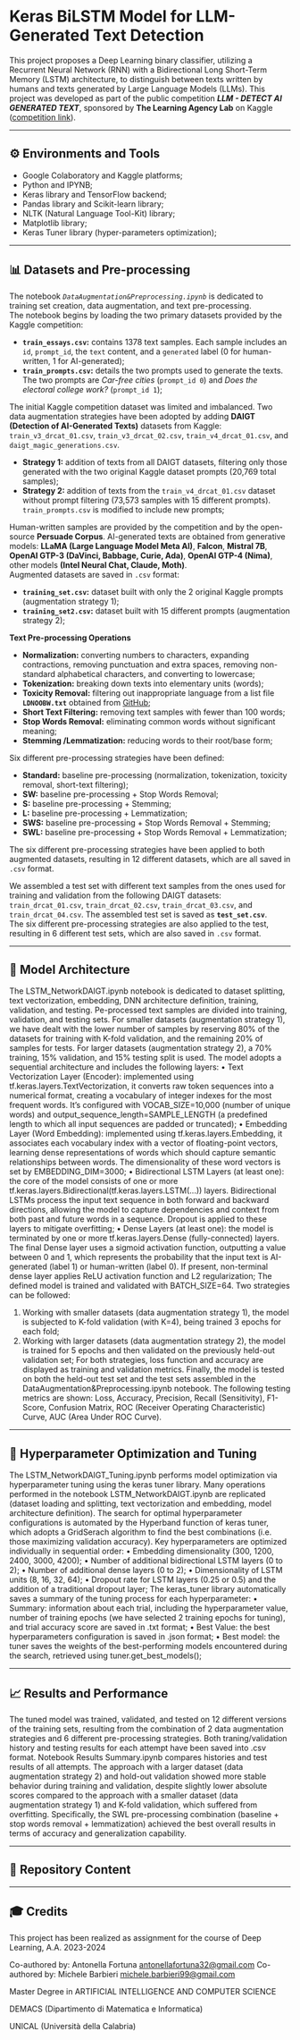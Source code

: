# Keras BiLSTM Model for LLM-Generated Text Detection

This project proposes a Deep Learning binary classifier, utilizing a Recurrent Neural Network (RNN) with a Bidirectional Long Short-Term Memory (LSTM) architecture, 
to distinguish between texts written by humans and texts generated by Large Language Models (LLMs). This project was developed as part of the public competition 
***LLM - DETECT AI GENERATED TEXT***, sponsored by **The Learning Agency Lab** on Kaggle 
([competition link](https://www.kaggle.com/competitions/llm-detect-ai-generated-text)).

---

## ⚙️ Environments and Tools
- Google Colaboratory and Kaggle platforms;
- Python and IPYNB;
- Keras library and TensorFlow backend;
- Pandas library and Scikit-learn library;
- NLTK (Natural Language Tool-Kit) library;
- Matplotlib library;
- Keras Tuner library (hyper-parameters optimization);

---

## 📊 Datasets and Pre-processing
The notebook *`DataAugmentation&Preprocessing.ipynb`* is dedicated to training set creation, data augmentation, and text pre-processing. <br>
The notebook begins by loading the two primary datasets provided by the Kaggle competition: <br>
- **`train_essays.csv`:** contains 1378 text samples. Each sample includes an `id`, `prompt_id`, the `text` content, and a `generated` label
  (0 for human-written, 1 for AI-generated);
- **`train_prompts.csv`:** details the two prompts used to generate the texts. The two prompts are *Car-free cities* (`prompt_id 0`) and *Does the electoral college work?*
  (`prompt_id 1`); <br>

The initial Kaggle competition dataset was limited and imbalanced. Two data augmentation strategies have been adopted by adding **DAIGT (Detection of AI-Generated Texts)** 
datasets from Kaggle: `train_v3_drcat_01.csv`, `train_v3_drcat_02.csv`, `train_v4_drcat_01.csv`, and `daigt_magic_generations.csv`. <br> 
- **Strategy 1:** addition of texts from all DAIGT datasets, filtering only those generated with the two original Kaggle dataset prompts (20,769 total samples);
- **Strategy 2:** addition of texts from the `train_v4_drcat_01.csv` dataset without prompt filtering (73,573 samples with 15 different prompts). `train_prompts.csv` is
  modified to include new prompts;
  
Human-written samples are provided by the competition and by the open-source **Persuade Corpus**. AI-generated texts are obtained from generative models: **LLaMA (Large
Language Model Meta AI)**, **Falcon**, **Mistral 7B**, **OpenAI GTP-3 (DaVinci, Babbage, Curie, Ada)**, **OpenAI GTP-4 (Nima)**, other models **(Intel Neural Chat, Claude,
Moth)**. <br>
Augmented datasets are saved in `.csv` format:
- **`training_set.csv`:** dataset built with only the 2 original Kaggle prompts (augmentation strategy 1);
- **`training_set2.csv`:** dataset built with 15 different prompts (augmentation strategy 2); <br>

**Text Pre-processing Operations** <br>
- **Normalization:** converting numbers to characters, expanding contractions, removing punctuation and extra spaces, removing non-standard alphabetical characters, and
  converting to lowercase;
- **Tokenization:** breaking down texts into elementary units (words);
- **Toxicity Removal:** filtering out inappropriate language from a list file **`LDNOOBW.txt`** obtained from [GitHub](https://github.com/LDNOOBW/List-of-Dirty-Naughty-Obscene-and-Otherwise-Bad-Words); 
- **Short Text Filtering:** removing text samples with fewer than 100 words;
- **Stop Words Removal:** eliminating common words without significant meaning;
- **Stemming /Lemmatization:** reducing words to their root/base form; <br>

Six different pre-processing strategies have been defined: <br>
- **Standard:** baseline pre-processing (normalization, tokenization, toxicity removal, short-text filtering);
- **SW:** baseline pre-processing + Stop Words Removal;
- **S:** baseline pre-processing + Stemming;
- **L:** baseline pre-processing + Lemmatization;
- **SWS:** baseline pre-processing + Stop Words Removal + Stemming;
- **SWL:** baseline pre-processing + Stop Words Removal + Lemmatization;

The six different pre-processing strategies have been applied to both augmented datasets, resulting in 12 different datasets, which are all saved in `.csv` format. <br>

We assembled a test set with different text samples from the ones used for training and validation from the following DAIGT datasets: `train_drcat_01.csv`, 
`train_drcat_02.csv`, `train_drcat_03.csv`, and `train_drcat_04.csv`. The assembled test set is saved as **`test_set.csv`**. <br>
The six different pre-processing strategies are also applied to the test, resulting in 6 different test sets, which are also saved in `.csv` format.

---

## 🧠 Model Architecture
The LSTM_NetworkDAIGT.ipynb notebook is dedicated to dataset splitting, text vectorization, embedding, 
DNN architecture definition, training, validation, and testing. 
Pe-processed text samples are divided into training, validation, and testing sets. For smaller datasets (augmentation strategy 1), we have dealt with the lower number of samples by reserving 80% of the datasets for training with K-fold validation, and the remaining 20% of samples for tests. For larger datasets (augmentation strategy 2), a 70% training, 15% validation, and 15% testing split is used.
The model adopts a sequential architecture and includes the following layers:
•	Text Vectorization Layer (Encoder): implemented using tf.keras.layers.TextVectorization, it converts raw token sequences into a numerical format, creating a vocabulary of integer indexes for the most frequent words. It’s configured with VOCAB_SIZE=10,000 (number of unique words) and output_sequence_length=SAMPLE_LENGTH (a predefined length to which all input sequences are padded or truncated);
•	Embedding Layer (Word Embedding): implemented using tf.keras.layers.Embedding, it associates each vocabulary index with a vector of floating-point vectors, learning dense representations of words which should capture semantic relationships between words. The dimensionality of these word vectors is set by EMBEDDING_DIM=3000;
•	Bidirectional LSTM Layers (at least one): the core of the model consists of one or more tf.keras.layers.Bidirectional(tf.keras.layers.LSTM(...)) layers. Bidirectional LSTMs process the input text sequence in both forward and backward directions, allowing the model to capture dependencies and context from both past and future words in a sequence. Dropout is applied to these layers to mitigate overfitting;
•	Dense Layers (at least one): the model is terminated by one or more tf.keras.layers.Dense (fully-connected) layers. The final Dense layer uses a sigmoid activation function, outputting a value between 0 and 1, which represents the probability that the input text is AI-generated (label 1) or human-written (label 0). If present, non-terminal dense layer applies ReLU activation function and L2 regularization;
The defined model is trained and validated with BATCH_SIZE=64. Two strategies can be followed:
1.	Working with smaller datasets (data augmentation strategy 1), the model is subjected to K-fold validation (with K=4), being trained 3 epochs for each fold;
2.	Working with larger datasets (data augmentation strategy 2), the model is trained for 5 epochs and then validated on the previously held-out validation set; 
For both strategies, loss function and accuracy are displayed as training and validation metrics.
Finally, the model is tested on both the held-out test set and the test sets assembled in the DataAugmentation&Preprocessing.ipynb notebook. The following testing metrics are shown: Loss, Accuracy, Precision, Recall (Sensitivity), F1-Score, Confusion Matrix, ROC (Receiver Operating Characteristic) Curve, AUC (Area Under ROC Curve).

---

## 🔧 Hyperparameter Optimization and Tuning
The LSTM_NetworkDAIGT_Tuning.ipynb performs model optimization via hyperparameter tuning using the keras tuner library. Many operations performed in the notebook LSTM_NetworkDAIGT.ipynb are replicated (dataset loading and splitting, text vectorization and embedding, model architecture definition). 
The search for optimal hyperparameter configurations is automated by the Hyperband function of keras tuner, which adopts a GridSerach algorithm to find the best combinations (i.e. those maximizing validation accuracy). Key hyperparameters are optimized individually in sequential order:
•	Embedding dimensionality (300, 1200, 2400, 3000, 4200);
•	Number of additional bidirectional LSTM layers (0 to 2);
•	Number of additional dense layers (0 to 2);
•	Dimensionality of LSTM units (8, 16, 32, 64);
•	Dropout rate for LSTM layers (0.25 or 0.5) and the addition of a traditional dropout layer;
The keras_tuner library automatically saves a summary of the tuning process for each hyperparameter:
•	Summary: information about each trial, including the hyperparameter value, number of training epochs (we have selected 2 training epochs for tuning), and trial accuracy score are saved in .txt format;
•	Best Value: the best hyperparameters configuration is saved in .json format;
•	Best model: the tuner saves the weights of the best-performing models encountered during the search, retrieved using tuner.get_best_models();

---

## 📈 Results and Performance
The tuned model was trained, validated, and tested on 12 different versions of the training sets, resulting from the combination of 2 data augmentation strategies and 6 different pre-processing strategies. Both traning/validation history and testing results for each attempt have been saved into .csv format.
Notebook Results Summary.ipynb compares histories and test results of all attempts.
The approach with a larger dataset (data augmentation strategy 2) and hold-out validation showed more stable behavior during training and validation, despite slightly lower absolute scores compared to the approach with a smaller dataset (data augmentation strategy 1) and K-fold validation, which suffered from overfitting.
Specifically, the SWL pre-processing combination (baseline + stop words removal + lemmatization) achieved the best overall results in terms of accuracy and generalization capability.

--- 

## 📂 Repository Content

---

## 🎓 Credits 
This project has been realized as assignment for the course of Deep Learning, A.A. 2023-2024

Co-authored by: Antonella Fortuna <antonellafortuna32@gmail.com>
Co-authored by: Michele Barbieri <michele.barbieri99@gmail.com>

Master Degree in ARTIFICIAL INTELLIGENCE AND COMPUTER SCIENCE

DEMACS (Dipartimento di Matematica e Informatica)

UNICAL (Università della Calabria)
